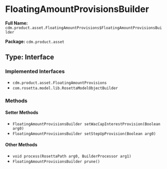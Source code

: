 # FloatingAmountProvisionsBuilder

**Full Name:** `cdm.product.asset.FloatingAmountProvisions$FloatingAmountProvisionsBuilder`

**Package:** `cdm.product.asset`

## Type: Interface

### Implemented Interfaces

- `cdm.product.asset.FloatingAmountProvisions`
- `com.rosetta.model.lib.RosettaModelObjectBuilder`

### Methods

#### Setter Methods

- `FloatingAmountProvisionsBuilder setWacCapInterestProvision(Boolean arg0)`
- `FloatingAmountProvisionsBuilder setStepUpProvision(Boolean arg0)`

#### Other Methods

- `void process(RosettaPath arg0, BuilderProcessor arg1)`
- `FloatingAmountProvisionsBuilder prune()`

